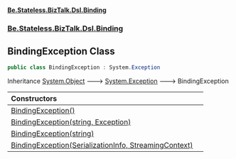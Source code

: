 #### [Be.Stateless.BizTalk.Dsl.Binding](README.md 'README')
### [Be.Stateless.BizTalk.Dsl.Binding](Be.Stateless.BizTalk.Dsl.Binding.md 'Be.Stateless.BizTalk.Dsl.Binding')

## BindingException Class

```csharp
public class BindingException : System.Exception
```

Inheritance [System.Object](https://docs.microsoft.com/en-us/dotnet/api/System.Object 'System.Object') &#129106; [System.Exception](https://docs.microsoft.com/en-us/dotnet/api/System.Exception 'System.Exception') &#129106; BindingException

| Constructors | |
| :--- | :--- |
| [BindingException()](BindingException.BindingException().md 'Be.Stateless.BizTalk.Dsl.Binding.BindingException.BindingException()') | |
| [BindingException(string, Exception)](BindingException.BindingException(string,Exception).md 'Be.Stateless.BizTalk.Dsl.Binding.BindingException.BindingException(string, System.Exception)') | |
| [BindingException(string)](BindingException.BindingException(string).md 'Be.Stateless.BizTalk.Dsl.Binding.BindingException.BindingException(string)') | |
| [BindingException(SerializationInfo, StreamingContext)](BindingException.BindingException(SerializationInfo,StreamingContext).md 'Be.Stateless.BizTalk.Dsl.Binding.BindingException.BindingException(System.Runtime.Serialization.SerializationInfo, System.Runtime.Serialization.StreamingContext)') | |
